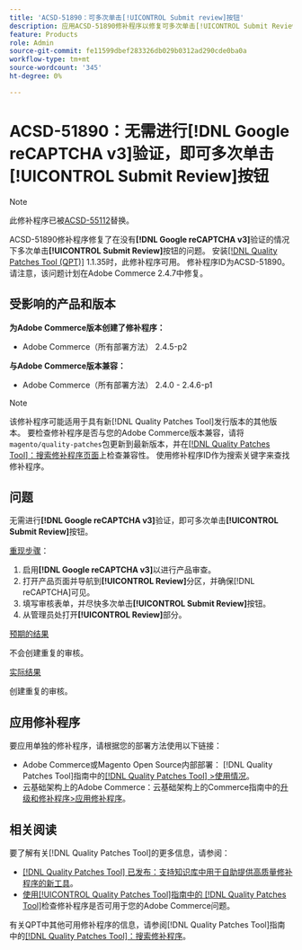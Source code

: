 ```yaml
---
title: 'ACSD-51890：可多次单击[!UICONTROL Submit review]按钮'
description: 应用ACSD-51890修补程序以修复可多次单击[!UICONTROL Submit Review]按钮而无需 [!DNL Google reCAPTCHA v3] 验证的Adobe Commerce问题。
feature: Products
role: Admin
source-git-commit: fe11599dbef283326db029b0312ad290cde0ba0a
workflow-type: tm+mt
source-wordcount: '345'
ht-degree: 0%

---
```


# ACSD-51890：无需进行&#x200B;**[!DNL Google reCAPTCHA v3]**&#x200B;验证，即可多次单击&#x200B;**[!UICONTROL Submit Review]**&#x200B;按钮

>[!NOTE]
>
>此修补程序已被[ACSD-55112](/help/tools/quality-patches-tool/patches-available-in-qpt/v1-1-42/acsd-55112-submit-review-button-can-be-clicked-multiple-times.md)替换。

ACSD-51890修补程序修复了在没有&#x200B;**[!DNL Google reCAPTCHA v3]**&#x200B;验证的情况下多次单击&#x200B;**[!UICONTROL Submit Review]**&#x200B;按钮的问题。 安装[[!DNL Quality Patches Tool (QPT)]](https://experienceleague.adobe.com/en/docs/commerce-knowledge-base/kb/announcements/commerce-announcements/magento-quality-patches-released-new-tool-to-self-serve-quality-patches) 1.1.35时，此修补程序可用。 修补程序ID为ACSD-51890。 请注意，该问题计划在Adobe Commerce 2.4.7中修复。

## 受影响的产品和版本

**为Adobe Commerce版本创建了修补程序：**

* Adobe Commerce（所有部署方法） 2.4.5-p2

**与Adobe Commerce版本兼容：**

* Adobe Commerce（所有部署方法） 2.4.0 - 2.4.6-p1

>[!NOTE]
>
>该修补程序可能适用于具有新[!DNL Quality Patches Tool]发行版本的其他版本。 要检查修补程序是否与您的Adobe Commerce版本兼容，请将`magento/quality-patches`包更新到最新版本，并在[[!DNL Quality Patches Tool]：搜索修补程序页面](https://experienceleague.adobe.com/tools/commerce-quality-patches/index.html)上检查兼容性。 使用修补程序ID作为搜索关键字来查找修补程序。

## 问题

无需进行&#x200B;**[!DNL Google reCAPTCHA v3]**&#x200B;验证，即可多次单击&#x200B;**[!UICONTROL Submit Review]**&#x200B;按钮。

<u>重现步骤</u>：

1. 启用&#x200B;**[!DNL Google reCAPTCHA v3]**&#x200B;以进行产品审查。
1. 打开产品页面并导航到&#x200B;**[!UICONTROL Review]**&#x200B;分区，并确保[!DNL reCAPTCHA]可见。
1. 填写审核表单，并尽快多次单击&#x200B;**[!UICONTROL Submit Review]**&#x200B;按钮。
1. 从管理员处打开&#x200B;**[!UICONTROL Review]**&#x200B;部分。

<u>预期的结果</u>

不会创建重复的审核。

<u>实际结果</u>

创建重复的审核。

## 应用修补程序

要应用单独的修补程序，请根据您的部署方法使用以下链接：

* Adobe Commerce或Magento Open Source内部部署： [!DNL Quality Patches Tool]指南中的[[!DNL Quality Patches Tool] >使用情况](</help/tools/quality-patches-tool/usage.md>)。
* 云基础架构上的Adobe Commerce：云基础架构上的Commerce指南中的[升级和修补程序>应用修补程序](https://experienceleague.adobe.com/docs/commerce-cloud-service/user-guide/develop/upgrade/apply-patches.html)。

## 相关阅读

要了解有关[!DNL Quality Patches Tool]的更多信息，请参阅：

* [[!DNL Quality Patches Tool] 已发布：支持知识库中用于自助提供高质量修补程序的新工具](https://experienceleague.adobe.com/en/docs/commerce-knowledge-base/kb/announcements/commerce-announcements/magento-quality-patches-released-new-tool-to-self-serve-quality-patches)。
* [使用[!UICONTROL Quality Patches Tool]指南中的 [!DNL Quality Patches Tool]](/help/tools/quality-patches-tool/patches-available-in-qpt/check-patch-for-magento-issue-with-magento-quality-patches.md)检查修补程序是否可用于您的Adobe Commerce问题。


有关QPT中其他可用修补程序的信息，请参阅[!DNL Quality Patches Tool]指南中的[[!DNL Quality Patches Tool]：搜索修补程序](<https://experienceleague.adobe.com/tools/commerce-quality-patches/index.html>)。
